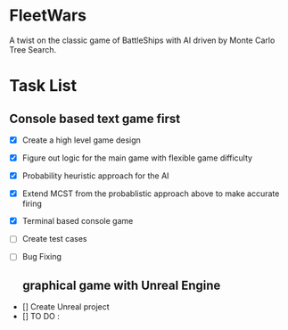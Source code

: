 # FleetWars
A twist on the classic game of BattleShips with AI driven by Monte Carlo Tree Search.

# Task List

## Console based text game first
- [X] Create a high level game design
- [X] Figure out logic for the main game with flexible game difficulty
- [X] Probability heuristic approach for the AI
- [X] Extend MCST from the probablistic approach above to make accurate firing
- [X] Terminal based console game
- [ ] Create test cases
- [ ] Bug Fixing

  ## graphical game with Unreal Engine
- [] Create Unreal project
- [] TO DO :
